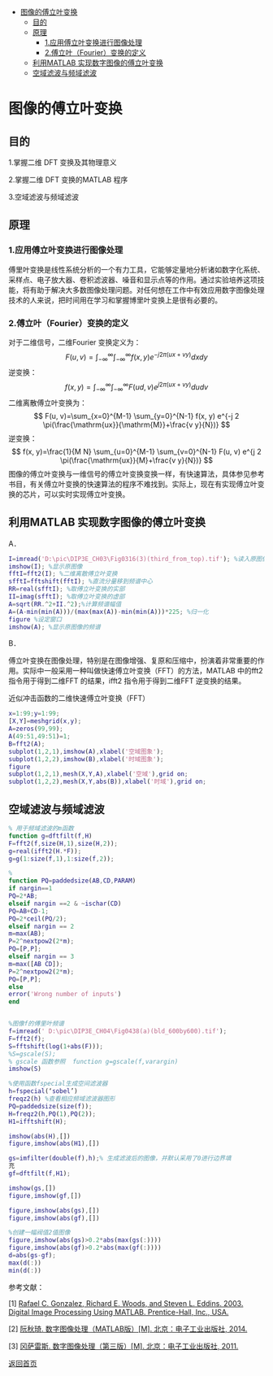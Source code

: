 - [图像的傅立叶变换](#图像的傅立叶变换)
  - [目的](#目的)
  - [原理](#原理)
    - [1.应用傅立叶变换进行图像处理](#1应用傅立叶变换进行图像处理)
    - [2.傅立叶（Fourier）变换的定义](#2傅立叶fourier变换的定义)
  - [利用MATLAB 实现数字图像的傅立叶变换](#利用matlab-实现数字图像的傅立叶变换)
  - [空域滤波与频域滤波](#空域滤波与频域滤波)


# 图像的傅立叶变换

## 目的

1.掌握二维 DFT 变换及其物理意义

2.掌握二维 DFT 变换的MATLAB 程序

3.空域滤波与频域滤波

## 原理

### 1.应用傅立叶变换进行图像处理

傅里叶变换是线性系统分析的一个有力工具，它能够定量地分析诸如数字化系统、采样点、电子放大器、卷积滤波器、噪音和显示点等的作用。通过实验培养这项技能，将有助于解决大多数图像处理问题。对任何想在工作中有效应用数字图像处理技术的人来说，把时间用在学习和掌握博里叶变换上是很有必要的。

### 2.傅立叶（Fourier）变换的定义

对于二维信号，二维Fourier 变换定义为：
$$
F(u, v)=\int_{-\infty}^{\infty} \int_{-\infty}^{\infty} f(x, y) e^{-j 2 \pi (u x+vy)} d x d y
$$
逆变换：
$$
f(x, y)=\int_{-\infty}^{\infty} \int_{-\infty}^{\infty} F(u d, v) e^{j 2 \pi (u x+vy) } d u d v
$$
二维离散傅立叶变换为：
$$
F(u, v)=\sum_{x=0}^{M-1} \sum_{y=0}^{N-1} f(x, y) e^{-j 2 \pi(\frac{\mathrm{ux}}{\mathrm{M}}+\frac{v y}{N})}
$$
逆变换：
$$
f(x, y)=\frac{1}{M N} \sum_{u=0}^{M-1} \sum_{v=0}^{N-1} F(u, v) e^{j 2 \pi(\frac{\mathrm{ux}}{M}+\frac{v y}{N})}
$$
图像的傅立叶变换与一维信号的傅立叶变换变换一样，有快速算法，具体参见参考书目，有关傅立叶变换的快速算法的程序不难找到。实际上，现在有实现傅立叶变换的芯片，可以实时实现傅立叶变换。

## 利用MATLAB 实现数字图像的傅立叶变换

A．

```matlab
I=imread('D:\pic\DIP3E_CH03\Fig0316(3)(third_from_top).tif'); %读入原图像文件
imshow(I); %显示原图像
fftI=fft2(I); %二维离散傅立叶变换
sfftI=fftshift(fftI); %直流分量移到频谱中心
RR=real(sfftI); %取傅立叶变换的实部
II=imag(sfftI); %取傅立叶变换的虚部
A=sqrt(RR.^2+II.^2);%计算频谱幅值
A=(A-min(min(A)))/(max(max(A))-min(min(A)))*225; %归一化
figure %设定窗口
imshow(A); %显示原图像的频谱
```

B．

傅立叶变换在图像处理，特别是在图像增强、复原和压缩中，扮演着非常重要的作用。实际中一般采用一种叫做快速傅立叶变换（FFT）的方法，MATLAB 中的fft2 指令用于得到二维FFT 的结果，ifft2 指令用于得到二维FFT 逆变换的结果。

近似冲击函数的二维快速傅立叶变换（FFT）

```matlab
x=1:99;y=1:99;
[X,Y]=meshgrid(x,y);
A=zeros(99,99);
A(49:51,49:51)=1;
B=fft2(A);
subplot(1,2,1),imshow(A),xlabel('空域图象');
subplot(1,2,2),imshow(B),xlabel('时域图象');
figure
subplot(1,2,1),mesh(X,Y,A),xlabel('空域'),grid on;
subplot(1,2,2),mesh(X,Y,abs(B)),xlabel('时域'),grid on;
```

## 空域滤波与频域滤波

```matlab
% 用于频域滤波的m函数
function g=dftfilt(f,H)
F=fft2(f,size(H,1),size(H,2));
g=real(ifft2(H.*F));
g=g(1:size(f,1),1:size(f,2));

%
function PQ=paddedsize(AB,CD,PARAM)
if nargin==1
PQ=2*AB;
elseif nargin ==2 & ~ischar(CD)
PQ=AB+CD-1;
PQ=2*ceil(PQ/2);
elseif nargin == 2
m=max(AB);
P=2^nextpow2(2*m);
PQ=[P,P];
elseif nargin == 3
m=max([AB CD]);
P=2^nextpow2(2*m);
PQ=[P,P];
else
error('Wrong number of inputs')
end


%图像f的傅里叶频谱
f=imread(' D:\pic\DIP3E_CH04\Fig0438(a)(bld_600by600).tif');
F=fft2(f);
S=fftshift(log(1+abs(F)));
%S=gscale(S);
% gscale 函数参照  function g=gscale(f,varargin)
imshow(S)

%使用函数fspecial生成空间滤波器
h=fspecial(‘sobel’)
freqz2(h) %查看相应频域滤波器图形
PQ=paddedsize(size(f));
H=freqz2(h,PQ(1),PQ(2));
H1=ifftshift(H);

imshow(abs(H),[])
figure,imshow(abs(H1),[])

gs=imfilter(double(f),h);% 生成滤波后的图像，并默认采用了0进行边界填
充
gf=dftfilt(f,H1);

imshow(gs,[])
figure,imshow(gf,[])

figure,imshow(abs(gs),[])
figure,imshow(abs(gf),[])

%创建一幅阀值2值图像
figure,imshow(abs(gs)>0.2*abs(max(gs(:))))
figure,imshow(abs(gf)>0.2*abs(max(gf(:))))
d=abs(gs-gf);
max(d(:))
min(d(:))
```



参考文献：

[1] [Rafael C. Gonzalez, Richard E. Woods, and Steven L. Eddins. 2003. Digital Image Processing Using MATLAB. Prentice-Hall, Inc., USA.](https://github.com/timerring/digital-image-processing-matlab/blob/main/reference/Digital_Image_Processing_Using_Matlab.pdf)

[2] [阮秋琦. 数字图像处理（MATLAB版）\[M\]. 北京：电子工业出版社, 2014.](https://github.com/timerring/digital-image-processing-matlab/blob/main/reference/Digital_Image_Processing_(MATLAB_version).pdf)

[3] [冈萨雷斯. 数字图像处理（第三版）\[M\]. 北京：电子工业出版社, 2011.](https://github.com/timerring/digital-image-processing-matlab/blob/main/reference/Digital_Image_Processing_(Third_Edition).pdf)



[返回首页](https://github.com/timerring/digital-image-processing-matlab)
